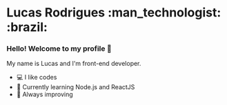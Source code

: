 

<h1>Lucas Rodrigues :man_technologist: :brazil: </h1> 

### Hello! Welcome to my profile 👋

My name is Lucas and I'm front-end developer.

- :computer: I like codes 
- 🌱 Currently learning Node.js and ReactJS
- :open_book: Always improving


<br>
<br>
<br>
<br>
<br>

<br>


